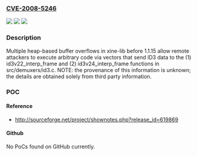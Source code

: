 ### [CVE-2008-5246](https://cve.mitre.org/cgi-bin/cvename.cgi?name=CVE-2008-5246)
![](https://img.shields.io/static/v1?label=Product&message=n%2Fa&color=blue)
![](https://img.shields.io/static/v1?label=Version&message=n%2Fa&color=blue)
![](https://img.shields.io/static/v1?label=Vulnerability&message=n%2Fa&color=brighgreen)

### Description

Multiple heap-based buffer overflows in xine-lib before 1.1.15 allow remote attackers to execute arbitrary code via vectors that send ID3 data to the (1) id3v22_interp_frame and (2) id3v24_interp_frame functions in src/demuxers/id3.c.  NOTE: the provenance of this information is unknown; the details are obtained solely from third party information.

### POC

#### Reference
- http://sourceforge.net/project/shownotes.php?release_id=619869

#### Github
No PoCs found on GitHub currently.

